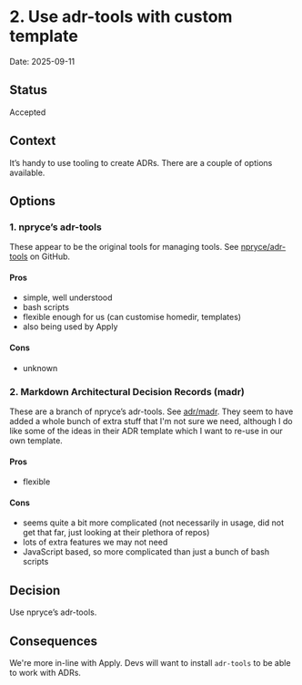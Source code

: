 # 2. Use adr-tools with custom template

Date: 2025-09-11

## Status

Accepted

## Context

It’s handy to use tooling to create ADRs. There are a couple of options available.

## Options

### 1. npryce’s adr-tools

These appear to be the original tools for managing tools. See
[npryce/adr-tools](https://github.com/npryce/adr-tools) on GitHub.

#### Pros

- simple, well understood
- bash scripts
- flexible enough for us (can customise homedir, templates)
- also being used by Apply

#### Cons

- unknown

### 2. Markdown Architectural Decision Records (madr)

These are a branch of npryce’s adr-tools. See
[adr/madr](https://github.com/adr/madr). They seem to have added a whole bunch
of extra stuff that I'm not sure we need, although I do like some of the ideas
in their ADR template which I want to re-use in our own template.

#### Pros

- flexible

#### Cons

- seems quite a bit more complicated (not necessarily in usage, did not get that
  far, just looking at their plethora of repos)
- lots of extra features we may not need
- JavaScript based, so more complicated than just a bunch of bash scripts

## Decision

Use npryce’s adr-tools.

## Consequences

We're more in-line with Apply. Devs will want to install `adr-tools` to be able
to work with ADRs.
